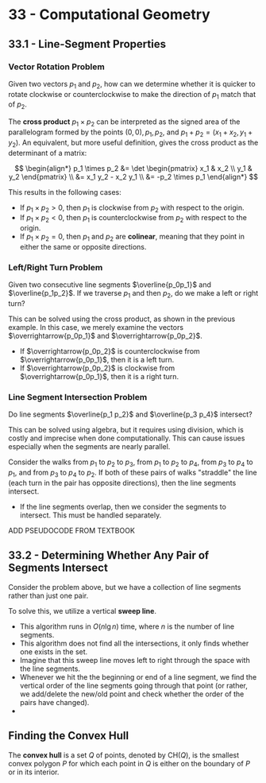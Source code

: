 # 33 - Computational Geometry

## 33.1 - Line-Segment Properties

### Vector Rotation Problem

Given two vectors $p_1$ and $p_2$, how can we determine whether it is quicker to rotate clockwise or counterclockwise to make the direction of $p_1$ match that of $p_2$.

The **cross product** $p_1 \times p_2$ can be interpreted as the signed area of the parallelogram formed by the points $(0,0), p_1, p_2,$ and $p_1 + p_2 = (x_1 + x_2, y_1 + y_2)$. An equivalent, but more useful definition, gives the cross product as the determinant of a matrix:

$$
\begin{align*}
    p_1 \times p_2 &= \det \begin{pmatrix}
        x_1 & x_2 \\
        y_1 & y_2
    \end{pmatrix} \\
    &= x_1 y_2 - x_2 y_1 \\
    &= -p_2 \times p_1
\end{align*}
$$

This results in the following cases:
- If $p_1 \times p_2 > 0$, then $p_1$ is clockwise from $p_2$ with respect to the origin.
- If $p_1 \times p_2 < 0$, then $p_1$ is counterclockwise from $p_2$ with respect to the origin.
- If $p_1 \times p_2 = 0$, then $p_1$ and $p_2$ are **colinear**, meaning that they point in either the same or opposite directions.

### Left/Right Turn Problem

Given two consecutive line segments $\overline{p_0p_1}$ and $\overline{p_1p_2}$. If we traverse $p_1$ and then $p_2$, do we make a left or right turn?

This can be solved using the cross product, as shown in the previous example. In this case, we merely examine the vectors $\overrightarrow{p_0p_1}$ and $\overrightarrow{p_0p_2}$.
- If $\overrightarrow{p_0p_2}$ is counterclockwise from $\overrightarrow{p_0p_1}$, then it is a left turn.
- If $\overrightarrow{p_0p_2}$ is clockwise from $\overrightarrow{p_0p_1}$, then it is a right turn.

### Line Segment Intersection Problem

Do line segments $\overline{p_1 p_2}$ and $\overline{p_3 p_4}$ intersect?

This can be solved using algebra, but it requires using division, which is costly and imprecise when done computationally. This can cause issues especially when the segments are nearly parallel.

Consider the walks from $p_1$ to $p_2$ to $p_3$, from $p_1$ to $p_2$ to $p_4$, from $p_3$ to $p_4$ to $p_1$, and from $p_3$ to $p_4$ to $p_2$. If both of these pairs of walks "straddle" the line (each turn in the pair has opposite directions), then the line segments intersect.
- If the line segments overlap, then we consider the segments to intersect. This must be handled separately.

ADD PSEUDOCODE FROM TEXTBOOK

## 33.2 - Determining Whether Any Pair of Segments Intersect

Consider the problem above, but we have a collection of line segments rather than just one pair.

To solve this, we utilize a vertical **sweep line**.
- This algorithm runs in $O(n \lg n)$ time, where $n$ is the number of line segments.
- This algorithm does not find all the intersections, it only finds whether one exists in the set.
- Imagine that this sweep line moves left to right through the space with the line segments.
- Whenever we hit the the beginning or end of a line segment, we find the vertical order of the line segments going through that point (or rather, we add/delete the new/old point and check whether the order of the pairs have changed).
- 

## Finding the Convex Hull

The **convex hull** is a set $Q$ of points, denoted by $\text{CH}(Q)$, is the smallest convex polygon $P$ for which each point in $Q$ is either on the boundary of $P$ or in its interior.

